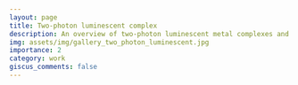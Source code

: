 ```yaml
---
layout: page
title: Two-photon luminescent complex
description: An overview of two-photon luminescent metal complexes and applications in bioimaging and cancer phototherapy.
img: assets/img/gallery_two_photon_luminescent.jpg
importance: 2
category: work
giscus_comments: false
---
```

